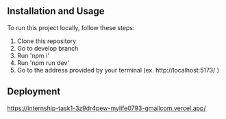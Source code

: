 ## Installation and Usage

To run this project locally, follow these steps:

1. Clone this repository
2. Go to develop branch
4. Run 'npm i'
5. Run 'npm run dev'
6. Go to the address provided by your terminal (ex. http://localhost:5173/ ) 

## Deployment

https://internship-task1-3z9dr4pew-mylife0793-gmailcom.vercel.app/
